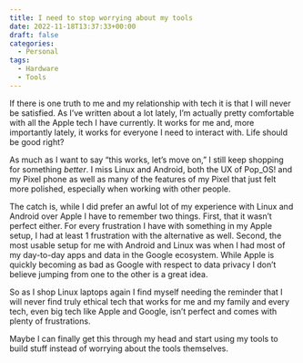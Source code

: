 ```yaml
---
title: I need to stop worrying about my tools
date: 2022-11-18T13:37:33+00:00
draft: false
categories:
  - Personal
tags:
  - Hardware
  - Tools
---
```


If there is one truth to me and my relationship with tech it is that I will never be satisfied. As I’ve written about a lot lately, I’m actually pretty comfortable with all the Apple tech I have currently. It works for me and, more importantly lately, it works for everyone I need to interact with. Life should be good right?

As much as I want to say “this works, let’s move on,” I still keep shopping for something _better_. I miss Linux and Android, both the UX of Pop_OS! and my Pixel phone as well as many of the features of my Pixel that just felt more polished, especially when working with other people.

The catch is, while I did prefer an awful lot of my experience with Linux and Android over Apple I have to remember two things. First, that it wasn’t perfect either. For every frustration I have with something in my Apple setup, I had at least 1 frustration with the alternative as well. Second, the most usable setup for me with Android and Linux was when I had most of my day-to-day apps and data in the Google ecosystem. While Apple is quickly becoming as bad as Google with respect to data privacy I don’t believe jumping from one to the other is a great idea.

So as I shop Linux laptops again I find myself needing the reminder that I will never find truly ethical tech that works for me and my family and every tech, even big tech like Apple and Google, isn’t perfect and comes with plenty of frustrations.

Maybe I can finally get this through my head and start using my tools to build stuff instead of worrying about the tools themselves.